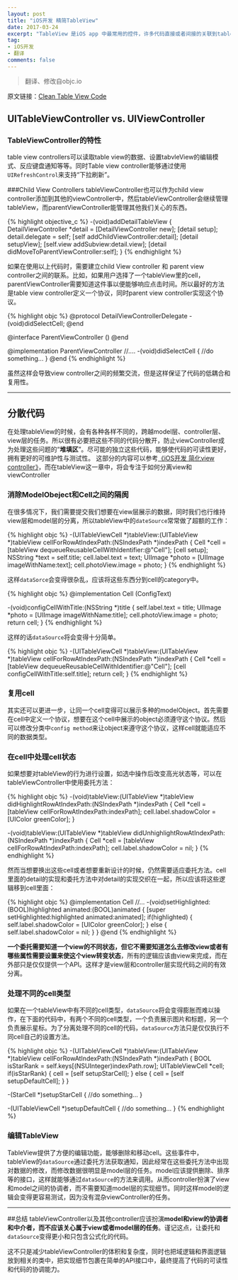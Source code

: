 ```yaml
---
layout: post
title: "iOS开发 精简TableView"
date: 2017-03-24
excerpt: "TableView 是iOS app 中最常用的控件，许多代码直接或者间接的关联到table view任务中，包括提供数据、更新tableView、控制tableView行为等等。下面会提供保持tableView代码整洁和结构清晰的方法。"
tag:
- iOS开发
- 翻译
comments: false
---
```


>翻译、修改自objc.io
>
原文链接：[Clean Table View Code](https://www.objc.io/issues/1-view-controllers/table-views/)


## UITableViewController vs. UIViewController

### TableViewController的特性
table view controllers可以读取table view的数据、设置tabvleView的编辑模式、反应键盘通知等等。同时Table view controller能够通过使用`UIRefreshControl`来支持“下拉刷新”。

###Child View Controllers
tableViewController也可以作为child view controller添加到其他的viewController中，然后tableViewController会继续管理tableView，而parentViewController能管理其他我们关心的东西。


{% highlight objective_c %}
    -(void)addDetailTableView
    {
	    DetailViewController *detail = [DetailViewController new];
	    [detail setup];
	    detail.delegate = self;
	    [self addChildViewController:detail];
	    [detail setupView];
	    [self.view addSubview:detail.view];
	    [detail didMoveToParentViewController:self];
    }
{% endhighlight %}

如果在使用以上代码时，需要建立child View controller 和 parent view controller之间的联系。比如，如果用户选择了一个tableView里的cell，parentViewController需要知道这件事以便能够响应点击时间。所以最好的方法是table view controller定义一个协议，同时parent view controller实现这个协议。

{% highlight objc %}
@protocol DetailViewControllerDelegate
-(void)didSelectCell;
@end

@interface ParentViewController () <DetailViewControllerDelegate>
@end

@implementation ParentViewController
//....
-(void)didSelectCell
{
    //do something...
}
@end
{% endhighlight %}

虽然这样会导致view controller之间的频繁交流，但是这样保证了代码的低耦合和复用性。

---

## 分散代码
在处理tableView的时候，会有各种各样不同的，跨越model层、controller层、view层的任务。所以很有必要把这些不同的代码分散开，防止viewController成为处理这些问题的“**堆填区**”。尽可能的独立这些代码，能够使代码的可读性更好，拥有更好的可维护性与测试性。
这部分的内容可以参考[《iOS开发 简化view controller》](http://www.jianshu.com/p/cdf05c8dc3a5)，而在tableView这一章中，将会专注于如何分离view和viewController

### 消除ModelObeject和Cell之间的隔阂
在很多情况下，我们需要提交我们想要在view层展示的数据，同时我们也行维持view层和model层的分离，所以tableView中的`dateSource`常常做了超额的工作：

{% highlight objc %}
-(UITableViewCell *)tableView:(UITableView *)tableView cellForRowAtIndexPath:(NSIndexPath *)indexPath
{
    Cell *cell = [tableView dequeueReusableCellWithIdentifier:@"Cell"];
    [cell setup];
    NSString *text = self.title;
    cell.label.text = text;
    UIImage *photo = [UIImage imageWithName:text];
    cell.photoView.image = photo;
}
{% endhighlight %}

这样`dataSorce`会变得很杂乱，应该将这些东西分到cell的category中。

{% highlight objc %}
@implementation Cell (ConfigText)

-(void)configCellWithTitle:(NSString *)title
{
    self.label.text = title;
    UIImage *photo = [UIImage imageWithName:title];
    cell.photoView.image = photo;
    return cell;
}
{% endhighlight %}

这样的话`dataSource`将会变得十分简单。

{% highlight objc %}
-(UITableViewCell *)tableView:(UITableView *)tableView cellForRowAtIndexPath:(NSIndexPath *)indexPath
{
    Cell *cell = [tableView dequeueReusableCellWithIdentifier:@"Cell"];
    [cell configCellWithTitle:self.title];
    return cell;
}
{% endhighlight %}

### 复用cell
其实还可以更进一步，让同一个cell变得可以展示多种的modelObject。首先需要在cell中定义一个协议，想要在这个cell中展示的object必须遵守这个协议。然后可以修改分类中`config method`来让object来遵守这个协议，这样cell就能适应不同的数据类型。

### 在cell中处理cell状态
如果想要对tableView的行为进行设置，如选中操作后改变高光状态等，可以在tableViewController中使用委托方法：

{% highlight objc %}
-(void)tableView:(UITableView *)tableView didHighlightRowAtIndexPath:(NSIndexPath *)indexPath
{
    Cell *cell = [tableView cellForRowAtIndexPath:indexPath];
    cell.label.shadowColor = [UIColor greenColor];
}

-(void)tableView:(UITableView *)tableView didUnhighlightRowAtIndexPath:(NSIndexPath *)indexPath
{
    Cell *cell = [tableView cellForRowAtIndexPath:indexPath];
    cell.label.shadowColor = nil;
}
{% endhighlight %}

然而当想要换出这些cell或者想要重新设计的时候，仍然需要适应委托方法。cell里面的detail的实现和委托方法中对detail的实现交织在一起，所以应该将这些逻辑移到cell里面：

{% highlight objc %}
@implementation Cell
//...
-(void)setHighlighted:(BOOL)highlighted animated:(BOOL)animated
{
    [super setHighlighted:highlighted animated:animated];
    if(highlighted)
    {
	    self.label.shadowColor = [UIColor greenColor];
    }
    else
    {
	    self.label.shadowColor = nil;
    }
}
@end
{% endhighlight %}

**一个委托需要知道一个view的不同状态，但它不需要知道怎么去修改view或者有哪些属性需要设置来使这个view转变状态**，所有的逻辑应该由view来完成，而在外部只是仅仅提供一个API。这样才是view层和controller层实现代码之间的有效分离。
### 处理不同的cell类型
如果在一个tableView中有不同的cell类型，`dataSource`将会变得膨胀而难以操作，在下面的代码中，有两个不同的cell类型，一个负责展示图片和标题，另一个负责展示星标。为了分离处理不同的cell的代码，`dataSource`方法只是仅仅执行不同cell自己的设置方法。

{% highlight objc %}
-(UITableViewCell *)tableView:(UITableView *)tableView cellForRowAtIndexPath:(NSIndexPath *)indexPath
{
    BOOL isStarRank = self.keys[(NSUInteger)indexPath.row];
    UITableViewCell *cell;
    if(isStarRank)
    {
	    cell = [self setupStarCell];
    }
    else
    {
	    cell = [self setupDefaultCell];
    }
}

-(StarCell *)setupStarCell
{
    //do something...
}

-(UITableViewCell *)setupDefaultCell
{
	//do something...
}
{% endhighlight %}

### 编辑TableView
TableView提供了方便的编辑功能，能够删除和移动cell。这些事件中，tableView的`dataSource`通过委托方法获取通知，因此经常在这些委托方法中出现对数据的修改，而修改数据很明显是model层的任务。model应该提供删除、排序等的接口，这样就能够通过`dataSource`的方法来调用。从而controller扮演了view和model之间的协调者，而不需要知道model层的实现细节。同时这样model的逻辑会变得更容易测试，因为没有混杂viewController的任务。

---
##总结
tableViewController以及其他controller应该扮演**model和view的协调者和中介者，而不应该关心属于view或者model层的任务**。谨记这点，让委托和`dataSource`变得更小和只包含公式化的代码。

这不只是减少tableViewController的体积和复杂度，同时也把域逻辑和界面逻辑放到相关的类中，把实现细节包裹在简单的API接口中，最终提高了代码的可读性和代码的协调能力。
